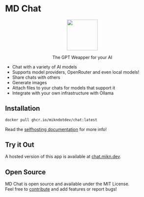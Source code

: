 # MD Chat

<p align="center">
 <img src="https://cdn.mikn.dev/branding/mikan-vtube.svg" width="100">
</p>

<p align="center">The GPT Weapper for your AI</p>

- Chat with a variety of AI models
- Supports model providers, OpenRouter and even local models!
- Share chats with others
- Generate images
- Attach files to your chats for models that support it
- Integrate with your own infrastructure with Ollama

## Installation

```bash
docker pull ghcr.io/mikndotdev/chat:latest
```
Read the [selfhosting documentation](https://docs.mikn.dev/solutions/selfhost-guides/md-chat/) for more info!

## Try it Out
A hosted version of this app is available at [chat.mikn.dev](https://chat.mikn.dev/).<br>

## Open Source
MD Chat is open source and available under the MIT License.<br>
Feel free to [contribute](https://github.com/mikndotdev/chat) and add features or report bugs!